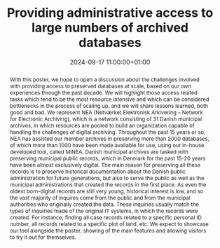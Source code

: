 ---
abstract: 'With this poster, we hope to open a discussion about the challenges involved
  with providing access to preserved databases at scale, based on our own experiences
  through the past decade. We will highlight those access related tasks which tend
  to be the most resource intensive and which can be considered bottlenecks in the
  process of scaling up, and we will share lessons learned, both good and bad.

  We represent NEA (Netværket Elektronisk Arkivering – Network for Electronic Archiving),
  which is a network consisting of 31 Danish municipal archives, in which resources
  are pooled to build an organization capable of handling the challenges of digital
  archiving. Throughout the past 15 years or so, NEA has assisted our member archives
  in preserving more than 2000 databases, of which more than 1000 have been made available
  for use, using our in-house developed tool, called MiNEA.

  Danish municipal archives are tasked with preserving municipal public records, which
  in Denmark for the past 15-20 years have been almost exclusively digital. The main
  reason for preserving all these records is to preserve historical documentation
  about the Danish public administration for future generations, but also to serve
  the public as well as the municipal administrations that created the records in
  the first place. As even the oldest born-digital records are still very young, historical
  interest is low, and so the vast majority of inquires come from the public and from
  the municipal authorities who originally created the data. These inquiries usually
  match the types of inquiries made of the original IT systems, in which the records
  were created. For instance, finding all case records related to a specific personal
  ID number, all records related to a specific plot of land, etc.

  We expect to showcase our tool alongside the poster, showing of the main features
  and allowing visitors to try it out for themselves.'
creators:
- Nikolaj Wolthers Andersen
date: 2024-09-17 11:00:00+01:00
document_url: https://zenodo.org/records/13649234/download/pdf
grand_parent: iPRES
institutions: []
keywords:
- managing access
- scaling up
landing_page_url: https://zenodo.org/records/13649234
language: eng
layout: publication
license: Creative Commons Zero (CC0-1.0)
notes_url: ''
parent: iPRES 2024
publication_type: poster
size: null
slides_url: ''
source_name: iPRES
stream_url: ''
title: Providing administrative access to large numbers of archived databases
year: 2024
---